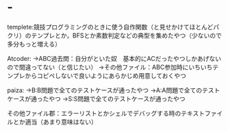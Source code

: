 # -
templete:競技プログラミングのときに使う自作関数（と見せかけてほとんどパクリ）のテンプレとか，BFSとか素数判定などの典型を集めたやつ（少ないので多分もっと増える）

Atcoder:
->ABC過去問：自分がといた奴　基本的にACだったやつしかあげないので間違ってない（と信じたい）
->その他ファイル：ABC参加時にいちいちテンプレからコピペしないで良いようにあらかじめ用意しておくやつ

paiza:
->B:B問題で全てのテストケースが通ったやつ
->A:A問題で全てのテストケースが通ったやつ
->S:S問題で全てのテストケースが通ったやつ

その他ファイル郡：エラーリストとかシェルでデバッグする時のテキストファイルとか適当（あまり意味はない）
